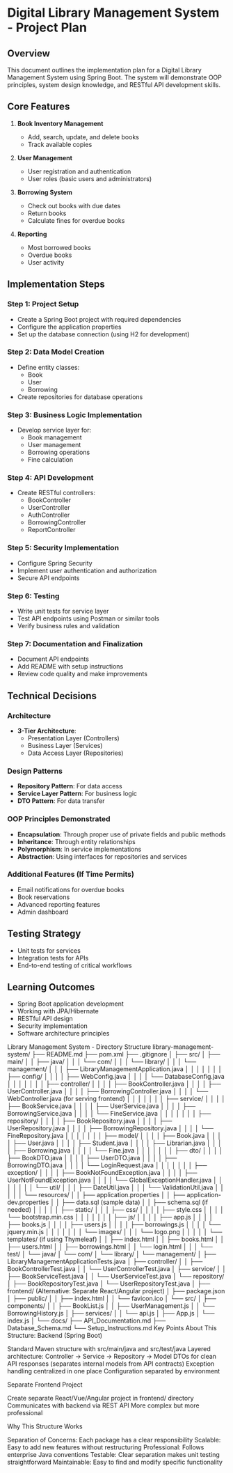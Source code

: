# Digital Library Management System - Project Plan

## Overview
This document outlines the implementation plan for a Digital Library Management System using Spring Boot. The system will demonstrate OOP principles, system design knowledge, and RESTful API development skills.

## Core Features
1. **Book Inventory Management**
   - Add, search, update, and delete books
   - Track available copies

2. **User Management**
   - User registration and authentication
   - User roles (basic users and administrators)

3. **Borrowing System**
   - Check out books with due dates
   - Return books
   - Calculate fines for overdue books

4. **Reporting**
   - Most borrowed books
   - Overdue books
   - User activity

## Implementation Steps

### Step 1: Project Setup
- Create a Spring Boot project with required dependencies
- Configure the application properties
- Set up the database connection (using H2 for development)

### Step 2: Data Model Creation
- Define entity classes:
  - Book
  - User
  - Borrowing
- Create repositories for database operations

### Step 3: Business Logic Implementation
- Develop service layer for:
  - Book management
  - User management
  - Borrowing operations
  - Fine calculation

### Step 4: API Development
- Create RESTful controllers:
  - BookController
  - UserController
  - AuthController
  - BorrowingController
  - ReportController

### Step 5: Security Implementation
- Configure Spring Security
- Implement user authentication and authorization
- Secure API endpoints

### Step 6: Testing
- Write unit tests for service layer
- Test API endpoints using Postman or similar tools
- Verify business rules and validation

### Step 7: Documentation and Finalization
- Document API endpoints
- Add README with setup instructions
- Review code quality and make improvements

## Technical Decisions

### Architecture
- **3-Tier Architecture**:
  - Presentation Layer (Controllers)
  - Business Layer (Services)
  - Data Access Layer (Repositories)

### Design Patterns
- **Repository Pattern**: For data access
- **Service Layer Pattern**: For business logic
- **DTO Pattern**: For data transfer

### OOP Principles Demonstrated
- **Encapsulation**: Through proper use of private fields and public methods
- **Inheritance**: Through entity relationships
- **Polymorphism**: In service implementations
- **Abstraction**: Using interfaces for repositories and services

### Additional Features (If Time Permits)
- Email notifications for overdue books
- Book reservations
- Advanced reporting features
- Admin dashboard

## Testing Strategy
- Unit tests for services
- Integration tests for APIs
- End-to-end testing of critical workflows

## Learning Outcomes
- Spring Boot application development
- Working with JPA/Hibernate
- RESTful API design
- Security implementation
- Software architecture principles



Library Management System - Directory Structure
library-management-system/
├── README.md
├── pom.xml
├── .gitignore
│
├── src/
│   ├── main/
│   │   ├── java/
│   │   │   └── com/
│   │   │       └── library/
│   │   │           └── management/
│   │   │               ├── LibraryManagementApplication.java
│   │   │               │
│   │   │               ├── config/
│   │   │               │   ├── WebConfig.java
│   │   │               │   └── DatabaseConfig.java
│   │   │               │
│   │   │               ├── controller/
│   │   │               │   ├── BookController.java
│   │   │               │   ├── UserController.java
│   │   │               │   ├── BorrowingController.java
│   │   │               │   └── WebController.java (for serving frontend)
│   │   │               │
│   │   │               ├── service/
│   │   │               │   ├── BookService.java
│   │   │               │   ├── UserService.java
│   │   │               │   ├── BorrowingService.java
│   │   │               │   └── FineService.java
│   │   │               │
│   │   │               ├── repository/
│   │   │               │   ├── BookRepository.java
│   │   │               │   ├── UserRepository.java
│   │   │               │   ├── BorrowingRepository.java
│   │   │               │   └── FineRepository.java
│   │   │               │
│   │   │               ├── model/
│   │   │               │   ├── Book.java
│   │   │               │   ├── User.java
│   │   │               │   ├── Student.java
│   │   │               │   ├── Librarian.java
│   │   │               │   ├── Borrowing.java
│   │   │               │   └── Fine.java
│   │   │               │
│   │   │               ├── dto/
│   │   │               │   ├── BookDTO.java
│   │   │               │   ├── UserDTO.java
│   │   │               │   ├── BorrowingDTO.java
│   │   │               │   └── LoginRequest.java
│   │   │               │
│   │   │               ├── exception/
│   │   │               │   ├── BookNotFoundException.java
│   │   │               │   ├── UserNotFoundException.java
│   │   │               │   └── GlobalExceptionHandler.java
│   │   │               │
│   │   │               └── util/
│   │   │                   ├── DateUtil.java
│   │   │                   └── ValidationUtil.java
│   │   │
│   │   └── resources/
│   │       ├── application.properties
│   │       ├── application-dev.properties
│   │       ├── data.sql (sample data)
│   │       ├── schema.sql (if needed)
│   │       │
│   │       ├── static/
│   │       │   ├── css/
│   │       │   │   ├── style.css
│   │       │   │   └── bootstrap.min.css
│   │       │   │
│   │       │   ├── js/
│   │       │   │   ├── app.js
│   │       │   │   ├── books.js
│   │       │   │   ├── users.js
│   │       │   │   ├── borrowings.js
│   │       │   │   └── jquery.min.js
│   │       │   │
│   │       │   └── images/
│   │       │       └── logo.png
│   │       │
│   │       └── templates/ (if using Thymeleaf)
│   │           ├── index.html
│   │           ├── books.html
│   │           ├── users.html
│   │           ├── borrowings.html
│   │           └── login.html
│   │
│   └── test/
│       └── java/
│           └── com/
│               └── library/
│                   └── management/
│                       ├── LibraryManagementApplicationTests.java
│                       ├── controller/
│                       │   ├── BookControllerTest.java
│                       │   └── UserControllerTest.java
│                       ├── service/
│                       │   ├── BookServiceTest.java
│                       │   └── UserServiceTest.java
│                       └── repository/
│                           ├── BookRepositoryTest.java
│                           └── UserRepositoryTest.java
│
├── frontend/ (Alternative: Separate React/Angular project)
│   ├── package.json
│   ├── public/
│   │   ├── index.html
│   │   └── favicon.ico
│   └── src/
│       ├── components/
│       │   ├── BookList.js
│       │   ├── UserManagement.js
│       │   └── BorrowingHistory.js
│       ├── services/
│       │   └── api.js
│       ├── App.js
│       └── index.js
│
└── docs/
    ├── API_Documentation.md
    ├── Database_Schema.md
    └── Setup_Instructions.md
Key Points About This Structure:
Backend (Spring Boot)

Standard Maven structure with src/main/java and src/test/java
Layered architecture: Controller → Service → Repository → Model
DTOs for clean API responses (separates internal models from API contracts)
Exception handling centralized in one place
Configuration separated by environment

Separate Frontend Project

Create separate React/Vue/Angular project in frontend/ directory
Communicates with backend via REST API
More complex but more professional

Why This Structure Works

Separation of Concerns: Each package has a clear responsibility
Scalable: Easy to add new features without restructuring
Professional: Follows enterprise Java conventions
Testable: Clear separation makes unit testing straightforward
Maintainable: Easy to find and modify specific functionality